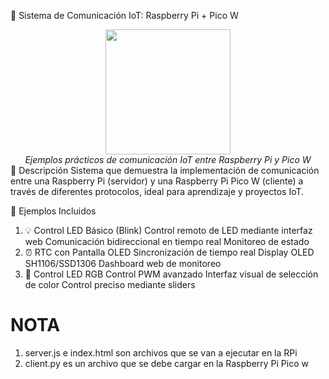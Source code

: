 🌟 Sistema de Comunicación IoT: Raspberry Pi + Pico W
<div align="center"> <img src="https://raw.githubusercontent.com/raspberrypi/pico-artwork/master/pico/rpf-pico.png](https://www.google.com/search?q=raspberry+pi+pico+w+logo&sca_esv=65c381cf0e3fbdc7&sxsrf=ADLYWIJuKVKJWwVXS1XEVFNptcfAMUO_1w%3A1730954300430&ei=PEQsZ6-BGpu1wN4P0qiHuQ0&ved=0ahUKEwivj8yhs8mJAxWbGtAFHVLUIdcQ4dUDCA8&uact=5&oq=raspberry+pi+pico+w+logo&gs_lp=Egxnd3Mtd2l6LXNlcnAiGHJhc3BiZXJyeSBwaSBwaWNvIHcgbG9nbzIFECEYoAEyBRAhGKABMgUQIRigAUjVMVCeAVitKXADeAGQAQCYAYQBoAGkF6oBBTE2LjE0uAEDyAEA-AEBmAIhoAKgGKgCFMICBxAjGLADGCfCAgoQABiwAxjWBBhHwgINEAAYgAQYsAMYQxiKBcICBBAjGCfCAgUQABiABMICCBAAGIAEGMsBwgIKECMYgAQYJxiKBcICChAAGIAEGEMYigXCAggQLhiABBixA8ICCBAAGIAEGLEDwgINEAAYgAQYsQMYQxiKBcICChAuGIAEGCcYigXCAgcQIxgnGOoCwgITEAAYgAQYQxi0AhiKBRjqAtgBAcICDRAAGIAEGLEDGBQYhwLCAgwQIxiABBgTGCcYigXCAgoQABiABBgUGIcCwgIGEAAYFhgewgIIEAAYgAQYogSYAwiIBgGQBgq6BgYIARABGAGSBwUxNi4xN6AHg_oB&sclient=gws-wiz-serp#vhid=rg_zKIKrW3-F8M&vssid=_REQsZ-XXAfW_p84PoMPhsQs_33)" width="200"> <br> <em>Ejemplos prácticos de comunicación IoT entre Raspberry Pi y Pico W</em> </div>
📝 Descripción
Sistema que demuestra la implementación de comunicación entre una Raspberry Pi (servidor) y una Raspberry Pi Pico W (cliente) a través de diferentes protocolos, ideal para aprendizaje y proyectos IoT.

🚀 Ejemplos Incluidos
1. 💡 Control LED Básico (Blink)
Control remoto de LED mediante interfaz web
Comunicación bidireccional en tiempo real
Monitoreo de estado
2. ⏰ RTC con Pantalla OLED
Sincronización de tiempo real
Display OLED SH1106/SSD1306
Dashboard web de monitoreo
3. 🌈 Control LED RGB
Control PWM avanzado
Interfaz visual de selección de color
Control preciso mediante sliders



# NOTA
1. server.js e index.html son archivos que se van a ejecutar en la RPi
2. client.py es un archivo que se debe cargar en la Raspberry Pi Pico w
